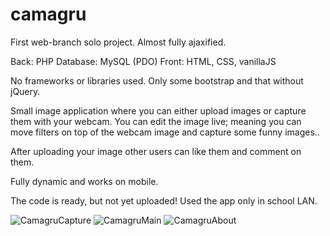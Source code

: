 # camagru

First web-branch solo project. Almost fully ajaxified.

Back: PHP
Database: MySQL (PDO)
Front: HTML, CSS, vanillaJS

No frameworks or libraries used. Only some bootstrap and that without jQuery.

Small image application where you can either upload images or capture them with your webcam.
You can edit the image live; meaning you can move filters on top of the webcam image and capture some funny images..

After uploading your image other users can like them and comment on them.

Fully dynamic and works on mobile.

The code is ready, but not yet uploaded! Used the app only in school LAN.

![CamagruCapture](https://lh3.googleusercontent.com/talKP-1BTxRK5u9SfwYBfQHColJ_UdykmjYLHqBg5eKiIqiA06Yb73l3tPkMTWX9YGtcAfm9FrrefnoZx4zc2XTu5Jk9kP-LQYqZxF3HDR2mrCDwy49NBq4-0_DkkSRDSYAdfgiS1zLBJZ9n1kMW7me3SiOj06K2KZwArqVsb5oHLTlf3zodrqHS8rTvQEnidNja34Kr1sLuhWR3dEem6D89wq4nqPEsFwFQhdv4Z45QQoisF64lseLa4_QoXAz_erQCJwdlXpafjPHKRXEBbH5n1-AmJLYVNyxdQyl2boo7obwkntFFHCsCNRM4NauO8xlm0fna2_CA1FhrWrQo7soJn2mq32KbnZos0RF0aFWqtlLnaTMKh-WgilG-z0C22to6wPxFd7FtvEdCcCuhcQJj16weGWMLp7p8pUFbkw2O3c5TlMSDZejzRnX5i-LBi11Ycfcod9HxD_rkTKASx2_B9Yr7Q0BIzwATFKPGj4Q-u2mCoKgj9XsLMPG6jCeFBlD7DvDx3pf5Sfyj8fZIw98icGPsA9wkIK60tg7bhAuhDyme55kvtdoP-pCTSrgVw4abjjivjbs0UTK6wpF89nLZv11ud2o-CIZTNy3XAqpH4AFrmMszFzAWFUXBCgHB-B6cKxo4inA0pT-QjEXl423uGuTnzH7VQetuX2cEbiW1xAhBPg4QLWFVELp39Q=w1019-h899-no?authuser=0)
![CamagruMain](https://lh3.googleusercontent.com/QUcL83MD-c0ynk2uWANQrBDYn1AnQQsKUa6fbfWx1zrqMtVZEPlb5nefGfR7Fi7GjWOyJej1ahUAoTL9uwpz5ii-Inzck9j2iRETobC3j7zDLiD-tXhTZjGI3_0iqUeMUixTyXeVHwCirg-e4gIK_XrFOVOr-vjMMt0GJLlF0lpbPPk_Fb1RaHyhZsuMXi30CA6h-5bIbmnDkP15Mk7du1fTMJOr6gk6D76OV9ClCu5JpkeppUyCcbFJJ35ILBqoHUNEkwuUIar3zfzZ8v4KzD4J0dXNJYYDtH_bJDFlaX6oqxXowVfjcE2_EBF5mDMiaXIaByo8FF_7lffYK0Ap2Hd_ASxuzf2STRhjLUs0FAC2t7MtAW1FkkurJXsc72Uvmh6um2qiYR34PpTKlcO7-dJXWOAKQ7Qrni4sULS4-nqIuvvkydVVjRA5B5QFyy6juvyT2lSlss1XmA36fq-VM6RBAyA2trbhf38joIiK4vbRxfkKsA885-DnzWuK2Cu6jwpTKsmKhDQm0sbw9chCUmBdFTDAHz0zJCa05ajRkhUyfWylpoy1jwIbC1Hp2dN8jDG6-YbU4YtuNWWq3ElffmoPLvhJKpAXf97KVpXa0vZ1K_99xIqpxTJypE5Iw30zLcXF2Abcro2fAGO1179v_MOVQ-FupvKO9VBP0RbRNDE1b3ZhsPSDUlr9wV1ujg=w857-h899-no?authuser=0)
![CamagruAbout](https://lh3.googleusercontent.com/oeyNAYdD5NOE8AQTTVzqFBVsr3Ts5bOFV4GjpcKfjHcZLkcBHp_3fGC3-QJM4Cel_QKm3J6oHMc4CptSwp6nMZuOi4hRwxPNzSXJNeEeHAT4KIMznaxIOnPvQ1DBN0oPPB1VvUXtaJWFvjUuhQtMGbFF-nCbrriXL8sysBGZpCOyrtkuj2IAnt118XmC3xSQUX9VV_m-iPkmbQM90qMb880xozGtYvmZuS6aQoPwb9sYy8YsbQxXIigt8LdBwnDhKLOGn6wuvZGzVVav8rGst4cW8to03d13brWKRCMnOS_2jh-wRKbbTTaZsqCKh_R2atQgfZl5Jzr5wx9v28rYoQcOHEoJPxci0F7B8_nEaQgP2wyVjwPphQugb7hPu8lq00-Qzihzcr1Cp3GraXucXGzFLlmBYgVkirEvXcGVA-cI4hzS41Q5SiH_8VOvBTGSztH-6EYMXIVd5Z0sUIeWVB0_IiOF9gOlyYmgsGOdh8wKkc_IMZGGgiVtfh10V_zhJjJd3gfz0llx6xX-d-gZPLbT1RQxBgg87qxnonf32JjAcQf9n_vwy0XV8EyXt9d8_i5Fupei2HhyvMF-cHPcgM1NDjP4WiniNuWkCu2xLPTVPt_Snj08c0l3nLMkLcJPtFYN4CP72I8bc-GoV3ywjXklgTI9wkTx00cZw7edWYFs5HGJur8jtRazICBEng=w481-h899-no?authuser=0)
